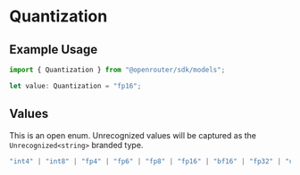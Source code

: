 # Quantization

## Example Usage

```typescript
import { Quantization } from "@openrouter/sdk/models";

let value: Quantization = "fp16";
```

## Values

This is an open enum. Unrecognized values will be captured as the `Unrecognized<string>` branded type.

```typescript
"int4" | "int8" | "fp4" | "fp6" | "fp8" | "fp16" | "bf16" | "fp32" | "unknown" | Unrecognized<string>
```